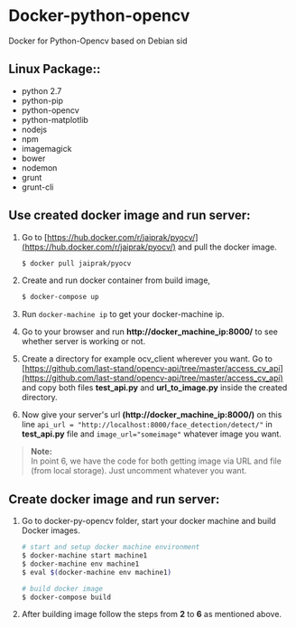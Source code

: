 Docker-python-opencv
================

Docker for Python-Opencv based on Debian sid

## Linux Package::  
 - python 2.7
 - python-pip  
 - python-opencv
 - python-matplotlib
 - nodejs
 - npm
 - imagemagick
 - bower
 - nodemon
 - grunt
 - grunt-cli

## Use created **docker** image and run server:

1. Go to [https://hub.docker.com/r/jaiprak/pyocv/](https://hub.docker.com/r/jaiprak/pyocv/) and pull the docker image.

	```sh
	$ docker pull jaiprak/pyocv
	```
2. Create and run docker container from build image,

	```sh
	$ docker-compose up
	```
3. Run `docker-machine ip` to get your docker-machine ip.

4. Go to your browser and run **http://docker_machine_ip:8000/** to see whether server is working or not.

5. Create a directory for example ocv_client wherever you want. Go to [https://github.com/last-stand/opencv-api/tree/master/access_cv_api](https://github.com/last-stand/opencv-api/tree/master/access_cv_api) and copy both files **test_api.py** and **url_to_image.py** inside the created directory.

6. Now give your server's url **(http://docker_machine_ip:8000/)** on this line `api_url = "http://localhost:8000/face_detection/detect/"` in **test_api.py** file and `image_url="someimage"` whatever image you want.
> **Note:** <br />
> In point 6, we have the code for both getting image via URL and file (from local storage). Just uncomment whatever you want.

## Create **docker** image and run server:

1. Go to docker-py-opencv folder, start your docker machine and build Docker images.

	```sh
	# start and setup docker machine environment
	$ docker-machine start machine1
	$ docker-machine env machine1
	$ eval $(docker-machine env machine1)

	# build docker image
	$ docker-compose build
	```
2. After building image follow the steps from **2** to **6** as mentioned above.

